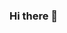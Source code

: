 ### Hi there 👋

<!--
**danielmarv/danielmarv** is a ✨ _special_ ✨ repository because its `README.md` (this file) appears on your GitHub profile.

Here are some ideas to get you started:
-Am Ntege Daniel 
-A Python Programmer
- 🔭 I’m currently working on Hospital Management System. 
- 🌱 I’m currently learning DevOps
- 💬 Ask me about Python
- 📫 How to reach me: danientege785@gmail.com , dntege@bugemauniv.ac.ug
-->
